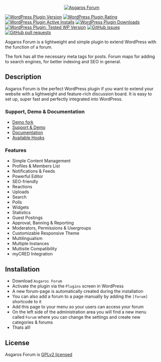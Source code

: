 <p align="center"><a href="https://asgaros.com" target="_blank" rel="noopener noreferrer"><img src="admin/images/logo.png" alt="Asgaros Forum"></a></p>

[![WordPress Plugin Version](https://img.shields.io/wordpress/plugin/v/asgaros-forum)](https://wordpress.org/plugins/asgaros-forum/)
[![WordPress Plugin Rating](https://img.shields.io/wordpress/plugin/rating/asgaros-forum)](https://wordpress.org/plugins/asgaros-forum/)
[![WordPress Plugin Active Installs](https://img.shields.io/wordpress/plugin/installs/asgaros-forum)](https://wordpress.org/plugins/asgaros-forum/)
[![WordPress Plugin Downloads](https://img.shields.io/wordpress/plugin/dy/asgaros-forum)](https://wordpress.org/plugins/asgaros-forum/)
[![WordPress Plugin: Tested WP Version](https://img.shields.io/wordpress/plugin/tested/asgaros-forum)](https://wordpress.org/plugins/asgaros-forum/)
[![GitHub issues](https://img.shields.io/github/issues-raw/Asgaros/asgaros-forum)](https://github.com/Asgaros/asgaros-forum/issues)
[![GitHub pull requests](https://img.shields.io/github/issues-pr-raw/Asgaros/asgaros-forum)](https://github.com/Asgaros/asgaros-forum/pulls)

Asgaros Forum is a lightweight and simple plugin to extend WordPress with the function of a forum.

The fork has all the necessary meta tags for posts. Forum maps for adding to search engines, for better indexing and SEO in general.

## Description
Asgaros Forum is the perfect WordPress plugin if you want to extend your website with a lightweight and feature-rich discussion board. It is easy to set up, super fast and perfectly integrated into WordPress.

### Support, Demo & Documentation
* [Demo fork](https://worldwebinfo.ru/journal)
* [Support & Demo](https://asgaros.com/support/)
* [Documentation](https://asgaros.com/docs/)
* [Available Hooks](hooks.md)

### Features
* Simple Content Management
* Profiles & Members List
* Notifications & Feeds
* Powerful Editor
* SEO-friendly
* Reactions
* Uploads
* Search
* Polls
* Widgets
* Statistics
* Guest Postings
* Approval, Banning & Reporting
* Moderators, Permissions & Usergroups
* Customizable Responsive Theme
* Multilingualism
* Multiple Instances
* Multisite Compatibility
* myCRED Integration

## Installation
* Download `Asgaros Forum`
* Activate the plugin via the `Plugins` screen in WordPress
* A new forum-page is automatically created during the installation
* You can also add a forum to a page manually by adding the `[forum]` shortcode to it
* Add this page to your menu so your users can access your forum
* On the left side of the administration area you will find a new menu called `Forum` where you can change the settings and create new categories & forums
* Thats all!

## License
Asgaros Forum is [GPLv2 licensed](LICENSE)
